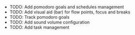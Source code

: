 
 - TODO: Add pomodoro goals and schedules management
 - TODO: Add visual aid (bar) for flow points, focus and breaks
 - TODO: Track pomodoro goals
 - TODO: Add sound volume configuration
 - TODO: Add task management 